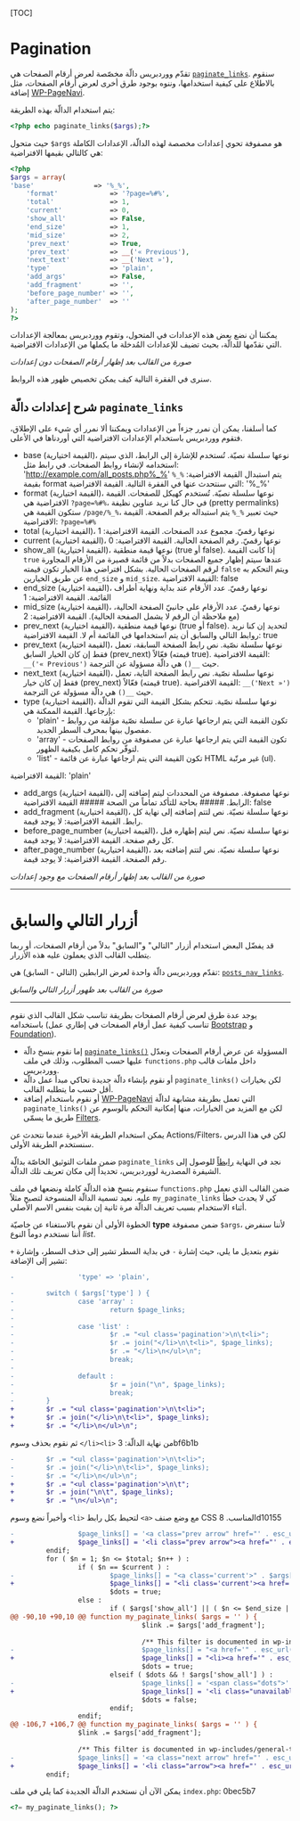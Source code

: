 [TOC]
# Pagination

تقدّم ووردبريس دالّة مخصّصة لعرض أرقام الصفحات هي [`paginate_links`](http://codex.wordpress.org/Function_Reference/paginate_links).
سنقوم بالاطلاع على كيفية استخدامها، وننوه بوجود طرق أخرى لعرض أرقام الصفحات، مثل إضافة  [WP-PageNavi](https://wordpress.org/plugins/wp-pagenavi/).

يتم استخدام الدالّة بهذه الطريقة:
```php
<?php echo paginate_links($args);?>
```

حيث متحول `$args` هو مصفوفة تحوي إعدادات مخصصة لهذه الدالّة، الإعدادات الكاملة هي كالتالي بقيمها الافتراضية:
```php
<?php
$args = array(
'base'               => '%_%',
    'format'             => '?page=%#%',
    'total'              => 1,
    'current'            => 0,
    'show_all'           => False,
    'end_size'           => 1,
    'mid_size'           => 2,
    'prev_next'          => True,
    'prev_text'          => __('« Previous'),
    'next_text'          => __('Next »'),
    'type'               => 'plain',
    'add_args'           => False,
    'add_fragment'       => '',
    'before_page_number' => '',
    'after_page_number'  => ''
);
?>
```

يمكننا أن نضع بعض هذه الإعدادات في المتحول، وتقوم ووردبريس بمعالجة الإعدادات التي نقدّمها للدالّة، بحيث تضيف للإعدادات المُدخلة ما يكملها من الإعدادات الافتراضية.

*صورة من القالب بعد إظهار أرقام الصفحات دون إعدادات*

سنرى في الفقرة التالية كيف يمكن تخصيص ظهور هذه الروابط.

## شرح إعدادات دالّة `paginate_links`
كما أسلفنا، يمكن أن نمرر جزءاً من الإعدادات ويمكننا ألا نمرر أي شيء على الإطلاق، فتقوم ووردبريس باستخدام الإعدادات الافتراضية التي أوردناها في الأعلى.

- base
(القيمة اختيارية)، نوعها سلسلة نصيّة.
تُستخدم للإشارة إلى الرابط، الذي سيتم استخدامه لإنشاء روابط الصفحات.
في رابط مثل: 'http://example.com/all_posts.php%_%' يتم استبدال القيمة الافتراضية: `%_%` بقيمة format التي سنتحدث عنها في الفقرة التالية.
القيمة الافتراضية: '%_%'
- format
(القيمة اختيارية)، نوعها سلسلة نصيّة.
تُستخدم كهيكل للصفحات. القيمة الافتراضية هي `?page=%#%`، في حال كنا نريد عناوين نظيفة (pretty permalinks) ستكون القيمة هي `/page/%_%`، حيث تعبير `%_%` يتم استبداله برقم الصفحة.
القيمة الافتراضية: `?page=%#%`
- total
(القيمة اختيارية)، نوعها رقميّ.
مجموع عدد الصفحات.
القيمة الافتراضية: 1
- current
(القيمة اختيارية)، نوعها رقميّ.
رقم الصفحة الحالية.
القيمة الافتراضية: 0
- show_all
(القيمة اختيارية)، نوعها قيمة منطقية (true أو false).
إذا كانت القيمة `true` عندها سيتم إظهار جميع الصفحات بدلاً من قائمة قصيرة من الأرقام المجاورة لرقم الصفحات الحالية. بشكل افتراضي هذا الخيار تكون قيمته `false` ويتم التحكم به عن طريق الخيارين `end_size` و `mid_size`.
القيمة الافتراضية: false
- end_size
(القيمة اختيارية)، نوعها رقميّ.
عدد الأرقام عند بداية ونهاية أطراف القائمة.
القيمة الافتراضية: 1
- mid_size
(القيمة اختيارية)، نوعها رقميّ.
عدد الأرقام على جانبيّ الصفحة الحالية، (مع ملاحظة أن الرقم لا يشمل الصفحة الحالية).
القيمة الافتراضية: 2
- prev_next
(القيمة اختيارية)، نوعها قيمة منطقية (true أو false).
لتحديد إن كنا نريد روابط التالي والسابق أن يتم استخدامها في القائمة أم لا.
القيمة الافتراضية: true
- prev_text
(القيمة اختيارية)، نوعها سلسلة نصّية.
نص رابط الصفحة السابقة، تعمل فقط إن كان الخيار السابق (prev_next) فعّالاً (قيمته true).
القيمة الافتراضية: `__('« Previous')` حيث `__()` هي دالّة مسؤولة عن الترجمة.
- next_text
(القيمة اختيارية)، نوعها سلسلة نصّية.
نص رابط الصفحة التاية، تعمل فقط إن كان خيار (prev_next) فعّالاً (قيمته true).
القيمة الافتراضية: `__('Next »')` حيث `__()` هي دالّة مسؤولة عن الترجمة.
- type
(القيمة اختيارية)، نوعها سلسلة نصّية.
تتحكم بشكل القيمة التي تقوم الدالّة بإرجاعها. القيمة الممكنة هي:
    - 'plain' - تكون القيمة التي يتم ارجاعها عبارة عن سلسلة نصّية مؤلفة من روابط مفصول بينها بمحرف السطر الجديد.
    - 'array' - تكون القيمة التي يتم ارجاعها عبارة عن مصفوفة من روابط الصفحات لتوفّر تحكم كامل بكيفية الظهور.
    - 'list' - تكون القيمة التي يتم ارجاعها عبارة عن قائمة HTML غير مرتّبة (ul).

القيمة الافتراضية: 'plain'

- add_args
(القيمة اختيارية)، نوعها مصفوفة.
مصفوفة من المحددات ليتم إضافته إلى الرابط. ##### بحاجة للتأكد تماماً من الصحة #####
القيمة الافتراضية: false
- add_fragment
(القيمة اختيارية)، نوعها سلسلة نصيّة.
نص لتتم إضافته إلى نهاية كل رابط.
القيمة الافتراضية: لا يوجد قيمة.
- before_page_number
(القيمة اختيارية)، نوعها سلسلة نصيّة.
نص ليتم إظهاره قبل كل رقم صفحة.
القيمة الافتراضية: لا يوجد قيمة.
- after_page_number
(القيمة اختيارية)، نوعها سلسلة نصيّة.
نص لتتم إضافته بعد رقم الصفحة.
القيمة الافتراضية: لا يوجد قيمة.


*صورة من القالب بعد إظهار أرقام الصفحات مع وجود إعدادات*

---

# أزرار التالي والسابق

قد يفضّل البعض استخدام أزرار "التالي" و"السابق" بدلاً من أرقام الصفحات، أو ربما يتطلب القالب الذي يعملون عليه هذه الأزرار.

تقدّم ووردبريس دالّة واحدة لعرض الرابطين (التالي - السابق) هي: [`posts_nav_links`](http://codex.wordpress.org/Function_Reference/posts_nav_link).


*صورة من القالب بعد ظهور أزرار التالي والسابق*

-------------------------------------------------------------------------------





يوجد عدة طرق لعرض أرقام الصفحات بطريقة تناسب شكل القالب الذي نقوم باستخدامه (تناسب كيفية عمل أرقام الصفحات في إطاري عمل [Bootstrap](http://getbootstrap.com) و [Foundation](http://foundation.zurb.com/)).

- إما نقوم بنسخ دالّة [`paginate_links()`](http://codex.wordpress.org/Function_Reference/paginate_links) المسؤولة عن عرض أرقام الصفحات ونعدّل عليها حسب المطلوب، وذلك في ملف `functions.php` داخل ملفات قالب ووردبريس.
- أو نقوم بإنشاء دالّة جديدة تحاكي مبدأ عمل دالّة `paginate_links()` لكن بخيارات أقل حسب ما يتطلبه القالب.
- أو نقوم باستخدام إضافة [WP-PageNavi](https://wordpress.org/plugins/wp-pagenavi/) التي تعمل بطريقة مشابهة لدالّة `paginate_links()` لكن مع المزيد من الخيارات، منها إمكانية التحكم بالوسوم عن طريق ما يسمّى [Filters](http://codex.wordpress.org/Plugin_API/Filter_Reference).

يمكن استخدام الطريقة الأخيرة عندما نتحدث عن Actions/Filters، لكن في هذا الدرس سنستخدم الطريقة الأولى.

ضمن ملفات التوثيق الخاصّة بدالّة `paginate_links` نجد في النهاية [رابطاً](https://core.trac.wordpress.org/browser/tags/4.1/src/wp-includes/general-template.php#L2587) للوصول إلى الشيفرة المصدرية لووردبريس، تحديداً إلى مكان تعريف تلك الدالّة.

سنقوم بنسخ هذه الدالّة كاملة ونضعها في ملف `functions.php` ضمن القالب الذي نعمل عليه. نعيد تسمية الدالّة المنسوخة لتصبح مثلاً `my_paginate_links` كي لا يحدث خطأ أثناء الاستخدام بسبب تعريف الدالّة مرة ثانية إن بقيت بنفس الاسم الأصلي.

الخطوة الأولى أن نقوم بالاستغناء عن خاصيّة **type** ضمن مصفوفة `$args`، ﻷننا سنفرض أننا نستخدم دوماً النوع *list*.

نقوم بتعديل ما يلي، حيث إشارة `-` في بداية السطر تشير إلى حذف السطر، وإشارة `+` تشير إلى الإضافة:
```diff
-                'type' => 'plain',
```
```diff
-        switch ( $args['type'] ) {
-                case 'array' :
-                        return $page_links;
-
-                case 'list' :
-                        $r .= "<ul class='pagination'>\n\t<li>";
-                        $r .= join("</li>\n\t<li>", $page_links);
-                        $r .= "</li>\n</ul>\n";
-                        break;
-
-                default :
-                        $r = join("\n", $page_links);
-                        break;
-        }
+        $r .= "<ul class='pagination'>\n\t<li>";
+        $r .= join("</li>\n\t<li>", $page_links);
+        $r .= "</li>\n</ul>\n";
```

ثم نقوم بحذف وسوم `</li><li>` من نهاية الدالّة:
3bf6b1b
```diff
-        $r .= "<ul class='pagination'>\n\t<li>";
-        $r .= join("</li>\n\t<li>", $page_links);
-        $r .= "</li>\n</ul>\n";
+        $r .= "<ul class='pagination'>\n\t";
+        $r .= join("\n\t", $page_links);
+        $r .= "\n</ul>\n";
```

وأخيراً نضع وسوم `<li>` لتحيط بكل رابط `<a>` مع وضع صنف CSS المناسب.
8d10155
```diff
-                $page_links[] = '<a class="prev arrow" href="' . esc_url( apply_filters( 'paginate_links', $link ) ) . '">' . $args['p
+                $page_links[] = '<li class="prev arrow"><a href="' . esc_url( apply_filters( 'paginate_links', $link ) ) . '">' . $arg
         endif;
         for ( $n = 1; $n <= $total; $n++ ) :
                 if ( $n == $current ) :
-                        $page_links[] = "<a class='current'>" . $args['before_page_number'] . number_format_i18n( $n ) . $args['after_
+                        $page_links[] = "<li class='current'><a href=''>" . $args['before_page_number'] . number_format_i18n( $n ) . $
                         $dots = true;
                 else :
                         if ( $args['show_all'] || ( $n <= $end_size || ( $current && $n >= $current - $mid_size && $n <= $current + $m
@@ -90,10 +90,10 @@ function my_paginate_links( $args = '' ) {
                                 $link .= $args['add_fragment'];
 
                                 /** This filter is documented in wp-includes/general-template.php */
-                                $page_links[] = "<a href='" . esc_url( apply_filters( 'paginate_links', $link ) ) . "'>" . $args['befo
+                                $page_links[] = "<li><a href='" . esc_url( apply_filters( 'paginate_links', $link ) ) . "'>" . $args['
                                 $dots = true;
                         elseif ( $dots && ! $args['show_all'] ) :
-                                $page_links[] = '<span class="dots">' . __( '&hellip;' ) . '</span>';
+                                $page_links[] = '<li class="unavailable"><a href="">'. __( '&hellip;' ) .'</a></li>';
                                 $dots = false;
                         endif;
                 endif;
@@ -106,7 +106,7 @@ function my_paginate_links( $args = '' ) {
                 $link .= $args['add_fragment'];
 
                 /** This filter is documented in wp-includes/general-template.php */
-                $page_links[] = '<a class="next arrow" href="' . esc_url( apply_filters( 'paginate_links', $link ) ) . '">' . $args['n
+                $page_links[] = '<li class="arrow"><a href="' . esc_url( apply_filters( 'paginate_links', $link ) ) . '">' . $args['ne
         endif;
```

يمكن الآن أن نستخدم الدالّة الجديدة كما يلي في ملف `index.php`:
0bec5b7
```php
<?= my_paginate_links(); ?>
```
